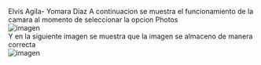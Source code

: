 Elvis Agila- Yomara Diaz
A continuacion se muestra el funcionamiento de la camara al momento de seleccionar la opcion Photos
<br>
![imagen](https://user-images.githubusercontent.com/55716749/128959646-afbb5b79-6054-452e-af79-3d5ddfb8b677.png)
<br>
Y en la siguiente imagen se muestra que la imagen se almaceno de manera correcta
<br>
![imagen](https://user-images.githubusercontent.com/55716749/128959744-26b46cf0-3cce-49ec-907b-3ae2524a3a89.png)
